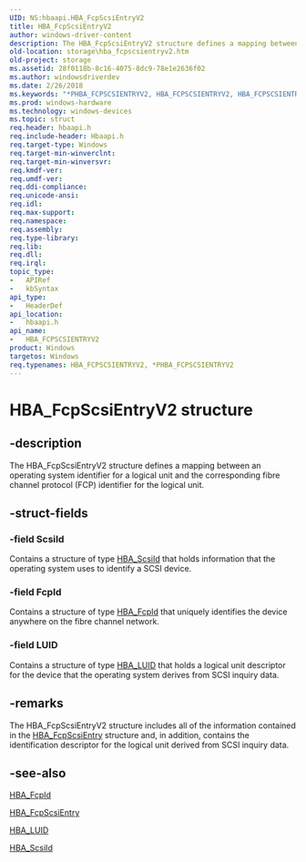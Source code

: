 ```yaml
---
UID: NS:hbaapi.HBA_FcpScsiEntryV2
title: HBA_FcpScsiEntryV2
author: windows-driver-content
description: The HBA_FcpScsiEntryV2 structure defines a mapping between an operating system identifier for a logical unit and the corresponding fibre channel protocol (FCP) identifier for the logical unit.
old-location: storage\hba_fcpscsientryv2.htm
old-project: storage
ms.assetid: 28f0118b-8c16-4075-8dc9-78e1e2636f02
ms.author: windowsdriverdev
ms.date: 2/26/2018
ms.keywords: "*PHBA_FCPSCSIENTRYV2, HBA_FCPSCSIENTRYV2, HBA_FCPSCSIENTRYV2 structure [Storage Devices], HBA_FcpScsiEntryV2, HBA_FcpScsiEntryV2 structure [Storage Devices], PHBA_FCPSCSIENTRYV2, PHBA_FCPSCSIENTRYV2 structure pointer [Storage Devices], hbaapi/HBA_FcpScsiEntryV2, hbaapi/PHBA_FCPSCSIENTRYV2, storage.hba_fcpscsientryv2, structs-Fibre_b450dd9b-aeb7-4ba1-86df-4bdc6ef34e5a.xml"
ms.prod: windows-hardware
ms.technology: windows-devices
ms.topic: struct
req.header: hbaapi.h
req.include-header: Hbaapi.h
req.target-type: Windows
req.target-min-winverclnt: 
req.target-min-winversvr: 
req.kmdf-ver: 
req.umdf-ver: 
req.ddi-compliance: 
req.unicode-ansi: 
req.idl: 
req.max-support: 
req.namespace: 
req.assembly: 
req.type-library: 
req.lib: 
req.dll: 
req.irql: 
topic_type:
-	APIRef
-	kbSyntax
api_type:
-	HeaderDef
api_location:
-	hbaapi.h
api_name:
-	HBA_FCPSCSIENTRYV2
product: Windows
targetos: Windows
req.typenames: HBA_FCPSCSIENTRYV2, *PHBA_FCPSCSIENTRYV2
---
```


# HBA_FcpScsiEntryV2 structure


## -description


The HBA_FcpScsiEntryV2 structure defines a mapping between an operating system identifier for a logical unit and the corresponding fibre channel protocol (FCP) identifier for the logical unit. 


## -struct-fields




### -field ScsiId

Contains a structure of type <a href="https://msdn.microsoft.com/library/windows/hardware/ff557191">HBA_ScsiId</a> that holds information that the operating system uses to identify a SCSI device. 


### -field FcpId

Contains a structure of type <a href="https://msdn.microsoft.com/library/windows/hardware/ff556062">HBA_FcpId</a> that uniquely identifies the device anywhere on the fibre channel network. 


### -field LUID

Contains a structure of type <a href="https://msdn.microsoft.com/library/windows/hardware/ff557091">HBA_LUID</a> that holds a logical unit descriptor for the device that the operating system derives from SCSI inquiry data. 


## -remarks



The HBA_FcpScsiEntryV2 structure includes all of the information contained in the <a href="https://msdn.microsoft.com/library/windows/hardware/ff556064">HBA_FcpScsiEntry</a> structure and, in addition, contains the identification descriptor for the logical unit derived from SCSI inquiry data.




## -see-also




<a href="https://msdn.microsoft.com/library/windows/hardware/ff556062">HBA_FcpId</a>



<a href="https://msdn.microsoft.com/library/windows/hardware/ff556064">HBA_FcpScsiEntry</a>



<a href="https://msdn.microsoft.com/library/windows/hardware/ff557091">HBA_LUID</a>



<a href="https://msdn.microsoft.com/library/windows/hardware/ff557191">HBA_ScsiId</a>
 

 

